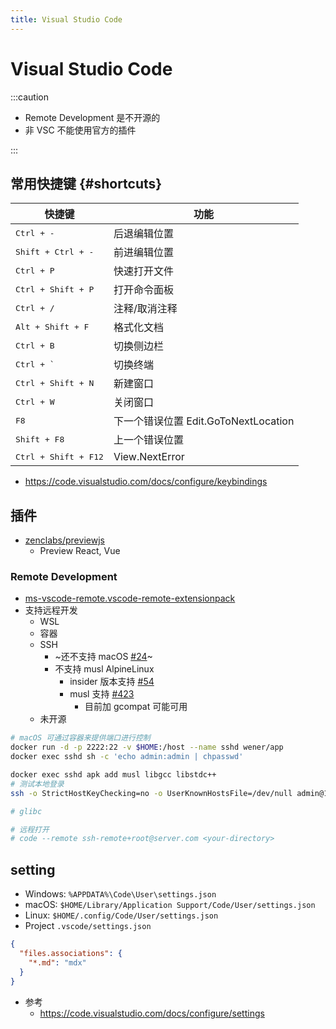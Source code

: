 ```yaml
---
title: Visual Studio Code
---
```


# Visual Studio Code

:::caution

- Remote Development 是不开源的
- 非 VSC 不能使用官方的插件

:::

## 常用快捷键 {#shortcuts}

| 快捷键                        | 功能                                 |
| ----------------------------- | ------------------------------------ |
| <kbd>Ctrl + -</kbd>           | 后退编辑位置                         |
| <kbd>Shift + Ctrl + -</kbd>   | 前进编辑位置                         |
| <kbd>Ctrl + P</kbd>           | 快速打开文件                         |
| <kbd>Ctrl + Shift + P</kbd>   | 打开命令面板                         |
| <kbd>Ctrl + /</kbd>           | 注释/取消注释                        |
| <kbd>Alt + Shift + F</kbd>    | 格式化文档                           |
| <kbd>Ctrl + B</kbd>           | 切换侧边栏                           |
| <kbd>Ctrl + `</kbd>           | 切换终端                             |
| <kbd>Ctrl + Shift + N</kbd>   | 新建窗口                             |
| <kbd>Ctrl + W</kbd>           | 关闭窗口                             |
| <kbd>F8</kbd>                 | 下一个错误位置 Edit.GoToNextLocation |
| <kbd>Shift + F8</kbd>         | 上一个错误位置                       |
| <kbd>Ctrl + Shift + F12</kbd> | View.NextError                       |

- https://code.visualstudio.com/docs/configure/keybindings

## 插件

- [zenclabs/previewjs](https://github.com/zenclabs/previewjs)
  - Preview React, Vue

### Remote Development

- [ms-vscode-remote.vscode-remote-extensionpack](https://marketplace.visualstudio.com/items?itemName=ms-vscode-remote.vscode-remote-extensionpack)
- 支持远程开发
  - WSL
  - 容器
  - SSH
    - ~还不支持 macOS [#24](https://github.com/microsoft/vscode-remote-release/issues/24)~
    - 不支持 musl AlpineLinux
      - insider 版本支持 [#54](https://github.com/microsoft/vscode-remote-release/issues/54#issuecomment-504385332)
      - musl 支持 [#423](https://github.com/microsoft/vscode-remote-release/issues/423)
        - 目前加 gcompat 可能可用
  - 未开源

```bash
# macOS 可通过容器来提供端口进行控制
docker run -d -p 2222:22 -v $HOME:/host --name sshd wener/app
docker exec sshd sh -c 'echo admin:admin | chpasswd'

docker exec sshd apk add musl libgcc libstdc++
# 测试本地登录
ssh -o StrictHostKeyChecking=no -o UserKnownHostsFile=/dev/null admin@127.0.0.1 -p 2222

# glibc

# 远程打开
# code --remote ssh-remote+root@server.com <your-directory>
```

## setting

- Windows: `%APPDATA%\Code\User\settings.json`
- macOS: `$HOME/Library/Application Support/Code/User/settings.json`
- Linux: `$HOME/.config/Code/User/settings.json`
- Project `.vscode/settings.json`

```json
{
  "files.associations": {
    "*.md": "mdx"
  }
}
```

- 参考
  - https://code.visualstudio.com/docs/configure/settings
